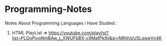 # Programming-Notes
Notes About Programming Languages i Have Studied : 

1) HTML PlayList => https://youtube.com/playlist?list=PLDoPjvoNmBAw_t_XWUFbBX-c9MafPk9ji&si=NRhhlzU5LqgwVn4K
